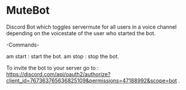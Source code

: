# MuteBot

Discord Bot which toggles servermute for all users in a voice channel depending on the voicestate of the user who started the bot.

-Commands-

am start : start the bot.
am stop : stop the bot.

To invite the bot to your server go to : https://discord.com/api/oauth2/authorize?client_id=767363765636825109&permissions=47188992&scope=bot .

